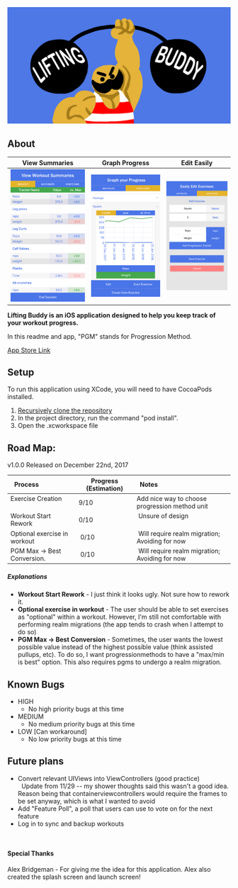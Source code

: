 
![BANNER](imgs/LiftingBuddyBanner.jpg)

## About

  View Summaries             |  Graph Progress              | Edit Easily
:---------------------------:|:----------------------------:|:----------------------------:
![Summary](imgs/Summary.jpg) | ![Graph](imgs/Graph.jpg)     | ![Edit](imgs/Edit.jpg)


<b>Lifting Buddy is an iOS application designed to help you keep track of your workout progress.</b>

In this readme and app, "PGM" stands for Progression Method.

[App Store Link](https://itunes.apple.com/us/app/lifting-buddy-workout-tracker/id1328144255?ls=1&mt=8)

## Setup

To run this application using XCode, you will need to have CocoaPods installed.

1. [Recursively clone the repository](https://stackoverflow.com/questions/3796927/how-to-git-clone-including-submodules)
1. In the project directory, run the command "pod install".
1. Open the .xcworkspace file

## Road Map:

v1.0.0 Released on December 22nd, 2017

| Process                      | Progress (Estimation) | Notes                                          |
|------------------------------|-----------------------|------------------------------------------------|
| Exercise Creation            | 9/10                  | Add nice way to choose progression method unit |
| Workout Start Rework         | 0/10                  | Unsure of design                               |
| Optional exercise in workout | 0/10                  | Will require realm migration; Avoiding for now |
| PGM Max -> Best Conversion.  | 0/10                  | Will require realm migration; Avoiding for now |

##### Explanations
* <b>Workout Start Rework</b> - I just think it looks ugly. Not sure how to rework it.
* <b>Optional exercise in workout</b> - The user should be able to set exercises as "optional" within a workout. However, I'm still not comfortable with performing realm migrations (the app tends to crash when I attempt to do so)
* <b>PGM Max -> Best Conversion</b> - Sometimes, the user wants the lowest possible value instead of the highest possible value (think assisted pullups, etc). To do so, I want progressionmethods to have a "max/min is best" option. This also requires pgms to undergo a realm migration.

## Known Bugs
* HIGH
	* No high priority bugs at this time 
* MEDIUM
	* No medium priority bugs at this time
* LOW [Can workaround]
	* No low priority bugs at this time

## Future plans
* Convert relevant UIViews into ViewControllers (good practice)<br>
   Update from 11/29 -- my shower thoughts said this wasn't a good idea. Reason being that containerviewcontrollers would require the frames to be set anyway, which is what I wanted to avoid<br>
* Add "Feature Poll", a poll that users can use to vote on for the next feature<br>
* Log in to sync and backup workouts

   
#### Special Thanks
Alex Bridgeman - For giving me the idea for this application. Alex also created the splash screen and launch screen!
   
